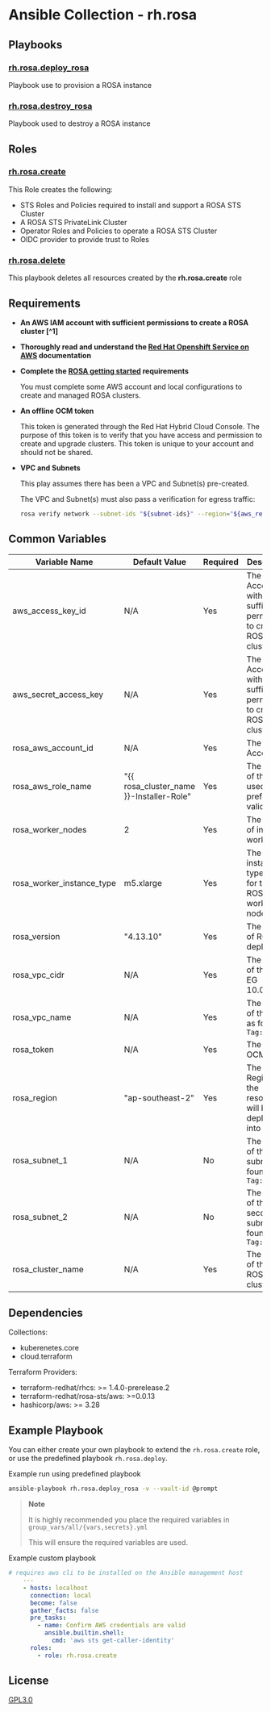 # Ansible Collection - rh.rosa

## Playbooks

### [rh.rosa.deploy_rosa](playbooks/README.md)

Playbook use to provision a ROSA instance

### [rh.rosa.destroy_rosa](playbooks/README.md)

Playbook used to destroy a ROSA instance

## Roles

### [rh.rosa.create](roles/create/README.md)

This Role creates the following:

- STS Roles and Policies required to install and support a ROSA STS Cluster
- A ROSA STS PrivateLink Cluster
- Operator Roles and Policies to operate a ROSA STS Cluster
- OIDC provider to provide trust to Roles

### [rh.rosa.delete](roles/delete/README.md)

This playbook deletes all resources created by the **rh.rosa.create** role

## Requirements

- **An AWS IAM account with sufficient permissions to create a ROSA cluster [^1]**

- **Thoroughly read and understand the [Red Hat Openshift Service on AWS](https://docs.aws.amazon.com/ROSA/latest/userguide/what-is-rosa.html) documentation**

- **Complete the [ROSA getting started](https://console.redhat.com/openshift/create/rosa/getstarted) requirements**

  You must complete some AWS account and local configurations to create and managed ROSA clusters.

- **An offline OCM token**

  This token is generated through the Red Hat Hybrid Cloud Console. The purpose of this token is to verify that you have access and permission to create and upgrade clusters. This token is unique to your account and should not be shared.

- **VPC and Subnets**

  This play assumes there has been a VPC and Subnet(s) pre-created.

  The VPC and Subnet(s) must also pass a verification for egress traffic:

  ```bash
  rosa verify network --subnet-ids "${subnet-ids}" --region="${aws_region}" --role-arn="arn:aws:iam::${aws_account}:role/${role-name}"
  ````

## Common Variables

| Variable Name | Default Value | Required | Description |
| --- | --- | --- | --- |
| aws_access_key_id | N/A | Yes | The AWS Access Key with sufficient permissions to create a ROSSA cluster |
| aws_secret_access_key | N/A | Yes | The AWS Access Key with sufficient permissions to create a ROSSA cluster |
| rosa_aws_account_id | N/A | Yes | The AWS Account ID |
| rosa_aws_role_name | "{{ rosa_cluster_name }}-Installer-Role" | Yes | The name of the role used for the preflight validations |
| rosa_worker_nodes | 2 | Yes | The number of initial work nodes |
| rosa_worker_instance_type | m5.xlarge | Yes | The EC2 instance type to use for the ROSA worker nodes |
| rosa_version | "4.13.10" | Yes | The version of ROSA to deploy |
| rosa_vpc_cidr | N/A | Yes | The subnet of the VPC EG 10.0.0.0/24 |
| rosa_vpc_name | N/A | Yes | The Name of the VPC as found in `Tag:Name` |
| rosa_token | N/A | Yes | The offline OCM token |
| rosa_region | "ap-southeast-2" | Yes | The AWS Region that the resources will be deployed into |
| rosa_subnet_1 | N/A | No | The name of the first subnet as found in `Tag:Name` |
| rosa_subnet_2 | N/A | No | The name of the second subnet as found in `Tag:Name` |
| rosa_cluster_name | N/A | Yes | The name of the ROSA cluster |

## Dependencies

Collections:
- kuberenetes.core
- cloud.terraform

Terraform Providers:
- terraform-redhat/rhcs: >= 1.4.0-prerelease.2
- terraform-redhat/rosa-sts/aws: >=0.0.13
- hashicorp/aws: >= 3.28

## Example Playbook

You can either create your own playbook to extend the `rh.rosa.create` role, or use the predefined playbook `rh.rosa.deploy`.

Example run using predefined playbook

```bash
ansible-playbook rh.rosa.deploy_rosa -v --vault-id @prompt
```

> **Note**
>
> It is highly recommended you place the required variables in `group_vars/all/{vars,secrets}.yml`
>
> This will ensure the required variables are used.

Example custom playbook

```yaml
# requires aws cli to be installed on the Ansible management host
    ---
    - hosts: localhost
      connection: local
      become: false
      gather_facts: false
      pre_tasks:
        - name: Confirm AWS credentials are valid
          ansible.builtin.shell:
            cmd: 'aws sts get-caller-identity'
      roles:
        - role: rh.rosa.create
```

## License

[GPL3.0](LICENSE)
